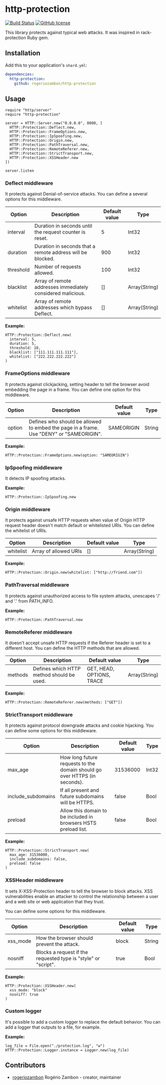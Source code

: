 # http-protection

[![Build Status](https://travis-ci.org/rogeriozambon/http-protection.svg?branch=master)](https://travis-ci.org/rogeriozambon/http-protection)
[![GitHub license](https://img.shields.io/badge/license-MIT-blue.svg)](https://raw.githubusercontent.com/rogeriozambon/http-protection/master/LICENSE)

This library protects against typical web attacks. It was inspired in rack-protection Ruby gem.

## Installation

Add this to your application's `shard.yml`:

```yaml
dependencies:
  http-protection:
    github: rogeriozambon/http-protection
```

## Usage

```crystal
require "http/server"
require "http-protection"

server = HTTP::Server.new("0.0.0.0", 8080, [
  HTTP::Protection::Deflect.new,
  HTTP::Protection::FrameOptions.new,
  HTTP::Protection::IpSpoofing.new,
  HTTP::Protection::Origin.new,
  HTTP::Protection::PathTraversal.new,
  HTTP::Protection::RemoteReferer.new,
  HTTP::Protection::StrictTransport.new,
  HTTP::Protection::XSSHeader.new
])

server.listen
```

### Deflect middleware

It protects against Denial-of-service attacks. You can define a several options for this middleware.

Option | Description | Default value | Type
------ | ----------- | ------------- | ----
interval | Duration in seconds until the request counter is reset. | 5 | Int32
duration | Duration in seconds that a remote address will be blocked. | 900 | Int32
threshold | Number of requests allowed. | 100 | Int32
blacklist | Array of remote addresses immediately considered malicious. | [] | Array(String)
whitelist | Array of remote addresses which bypass Deflect. | [] | Array(String)

**Example:**

```crystal
HTTP::Protection::Deflect.new(
  interval: 5,
  duration: 5,
  threshold: 10,
  blacklist: ["111.111.111.111"],
  whitelist: ["222.222.222.222"]
)
```

### FrameOptions middleware

It protects against clickjacking, setting header to tell the browser avoid embedding the page in a frame. You can define one option for this middleware.

Option | Description | Default value | Type
------ | ----------- | ------------- | ----
option | Defines who should be allowed to embed the page in a frame. Use "DENY" or "SAMEORIGIN". | SAMEORIGIN | String

**Example:**

```crystal
HTTP::Protection::FrameOptions.new(option: "SAMEORIGIN")
```

### IpSpoofing middleware

It detects IP spoofing attacks.

**Example:**

```crystal
HTTP::Protection::IpSpoofing.new
```

### Origin middleware

It protects against unsafe HTTP requests when value of Origin HTTP request header doesn't match default or whitelisted URIs. You can define the whitelist of URIs.

Option | Description | Default value | Type
------ | ----------- | ------------- | ----
whitelist | Array of allowed URIs | [] | Array(String)

**Example:**

```crystal
HTTP::Protection::Origin.new(whitelist: ["http://friend.com"])
```

### PathTraversal middleware

It protects against unauthorized access to file system attacks, unescapes '/' and '.' from PATH_INFO.

**Example:**

```crystal
HTTP::Protection::PathTraversal.new
```

### RemoteReferer middleware

It doesn't accept unsafe HTTP requests if the Referer header is set to a different host. You can define the HTTP methods that are allowed.

Option | Description | Default value | Type
------ | ----------- | ------------- | ----
methods | Defines which HTTP method should be used. | GET, HEAD, OPTIONS, TRACE | Array(String)

**Example:**

```crystal
HTTP::Protection::RemoteReferer.new(methods: ["GET"])
```

### StrictTransport middleware

It protects against protocol downgrade attacks and cookie hijacking. You can define some options for this middleware.

Option | Description | Default value | Type
------ | ----------- | ------------- | ----
max_age | How long future requests to the domain should go over HTTPS (in seconds). | 31536000 | Int32
include_subdomains | If all present and future subdomains will be HTTPS. | false | Bool
preload | Allow this domain to be included in browsers HSTS preload list. | false | Bool

**Example:**

```crystal
HTTP::Protection::StrictTransport.new(
  max_age: 31536000,
  include_subdomains: false,
  preload: false
)
```

### XSSHeader middleware

It sets X-XSS-Protection header to tell the browser to block attacks. XSS vulnerabilities enable an attacker to control the relationship between a user and a web site or web application that they trust.

You can define some options for this middleware.

Option | Description | Default value | Type
------ | ----------- | ------------- | ----
xss_mode | How the browser should prevent the attack. | block | String
nosniff | Blocks a request if the requested type is "style" or "script". | true | Bool

**Example:**

```crystal
HTTP::Protection::XSSHeader.new(
  xss_mode: "block"
  nosniff: true
)
```

### Custom logger

It's possible to add a custom logger to replace the default behavior. You can add a logger that outputs to a file, for example.

**Example:**

```crystal
log_file = File.open("./protection.log", "w")
HTTP::Protection::Logger.instance = Logger.new(log_file)
```

## Contributors

- [rogeriozambon](https://github.com/rogeriozambon) Rogério Zambon - creator, maintainer
